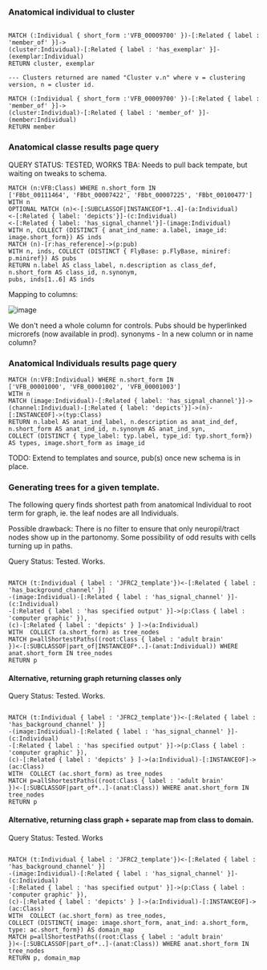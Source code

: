 ### Anatomical individual to cluster

~~~~~~~.cql

MATCH (:Individual { short_form :'VFB_00009700' })-[:Related { label : 'member_of' }]->
(cluster:Individual)-[:Related { label : 'has_exemplar' }]-(exemplar:Individual)
RETURN cluster, exemplar

--- Clusters returned are named "Cluster v.n" where v = clustering version, n = cluster id. 

MATCH (:Individual { short_form :'VFB_00009700' })-[:Related { label : 'member_of' }]->
(cluster:Individual)-[:Related { label : 'member_of' }]-(member:Individual)
RETURN member
~~~~~~~~~~



### Anatomical classe results page query

QUERY STATUS: TESTED, WORKS
TBA: Needs to pull back tempate, but waiting on tweaks to schema.

```cql
MATCH (n:VFB:Class) WHERE n.short_form IN 
['FBbt_00111464', 'FBbt_00007422', 'FBbt_00007225', 'FBbt_00100477'] 
WITH n 
OPTIONAL MATCH (n)<-[:SUBCLASSOF|INSTANCEOF*1..4]-(a:Individual)
<-[:Related { label: 'depicts'}]-(c:Individual)
<-[:Related { label: 'has_signal_channel'}]-(image:Individual) 
WITH n, COLLECT (DISTINCT { anat_ind_name: a.label, image_id: image.short_form}) AS inds
MATCH (n)-[r:has_reference]->(p:pub)
WITH n, inds, COLLECT (DISTINCT { FlyBase: p.FlyBase, miniref:  p.miniref}) AS pubs
RETURN n.label AS class_label, n.description as class_def, n.short_form AS class_id, n.synonym,
pubs, inds[1..6] AS inds
```

Mapping to columns: 

![image](https://cloud.githubusercontent.com/assets/112839/25243485/141d09c6-25f5-11e7-9b49-bdda3f0154db.png)

We don't need a whole column for controls. Pubs should be hyperlinked microrefs (now available in prod).
synonyms - In a new column or in name column?


### Anatomical Individuals results page query

```cql
MATCH (n:VFB:Individual) WHERE n.short_form IN 
['VFB_00001000', 'VFB_00001002', 'VFB_00001003'] 
WITH n 
MATCH (image:Individual)-[:Related { label: 'has_signal_channel'}]->(channel:Individual)-[:Related { label: 'depicts'}]->(n)-[:INSTANCEOF]->(typ:Class)
RETURN n.label AS anat_ind_label, n.description as anat_ind_def, n.short_form AS anat_ind_id, n.synonym AS anat_ind_syn,  
COLLECT (DISTINCT { type_label: typ.label, type_id: typ.short_form}) AS types, image.short_form as image_id
```

TODO: Extend to templates and source, pub(s) once new schema is in place.


### Generating trees for a given template.

The following query finds shortest path from anatomical Individual to root term for graph, ie. the leaf nodes are all Individuals.

Possible drawback:  There is no filter to ensure that only neuropil/tract nodes show up in the partonomy.  Some possibility of odd results with cells turning up in paths.

Query Status: Tested.  Works.

~~~~~~~~.cql

MATCH (t:Individual { label : 'JFRC2_template'})<-[:Related { label : 'has_background_channel' }]
-(image:Individual)-[:Related { label : 'has_signal_channel' }]-(c:Individual)
-[:Related { label : 'has specified output' }]->(p:Class { label : 'computer graphic' }), 
(c)-[:Related { label : 'depicts' } ]->(a:Individual) 
WITH  COLLECT (a.short_form) as tree_nodes
MATCH p=allShortestPaths((root:Class { label : 'adult brain'
})<-[:SUBCLASSOF|part_of|INSTANCEOF*..]-(anat:Individual)) WHERE anat.short_form IN tree_nodes
RETURN p

~~~~~~~~~~

#### Alternative, returning graph returning classes only

Query Status: Tested.  Works.

~~~~~~~~~~~.cql

MATCH (t:Individual { label : 'JFRC2_template'})<-[:Related { label : 'has_background_channel' }]
-(image:Individual)-[:Related { label : 'has_signal_channel' }]-(c:Individual)
-[:Related { label : 'has specified output' }]->(p:Class { label : 'computer graphic' }),
(c)-[:Related { label : 'depicts' } ]->(a:Individual)-[:INSTANCEOF]->(ac:Class) 
WITH  COLLECT (ac.short_form) as tree_nodes
MATCH p=allShortestPaths((root:Class { label : 'adult brain'
})<-[:SUBCLASSOF|part_of*..]-(anat:Class)) WHERE anat.short_form IN tree_nodes
RETURN p

~~~~~~~~~~~

#### Alternative, returning class graph + separate map from class to domain.

Query Status: Tested.  Works

~~~~~~~~~~~.cql

MATCH (t:Individual { label : 'JFRC2_template'})<-[:Related { label : 'has_background_channel' }]
-(image:Individual)-[:Related { label : 'has_signal_channel' }]-(c:Individual)
-[:Related { label : 'has specified output' }]->(p:Class { label : 'computer graphic' }),
(c)-[:Related { label : 'depicts' } ]->(a:Individual)-[:INSTANCEOF]->(ac:Class) 
WITH  COLLECT (ac.short_form) as tree_nodes, 
COLLECT (DISTINCT{ image: image.short_form, anat_ind: a.short_form, type: ac.short_form}) AS domain_map
MATCH p=allShortestPaths((root:Class { label : 'adult brain'
})<-[:SUBCLASSOF|part_of*..]-(anat:Class)) WHERE anat.short_form IN tree_nodes
RETURN p, domain_map

~~~~~~~~~~~~~
